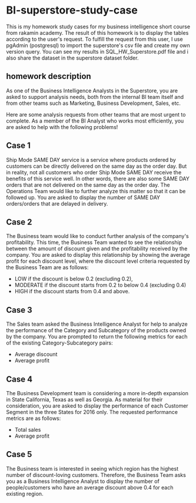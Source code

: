 # BI-superstore-study-case
This is my homework study cases for my business intelligence short course from rakamin academy. The result of this homework is to display the tables according to the user's request. To fulfill the request from this user, I use pgAdmin (postgresql) to import the superstore's csv file and create my own version query. You can see my results in SQL_HW_Superstore.pdf file and i also share the dataset in the superstore dataset folder.

## homework description
As one of the Business Intelligence Analysts in the Superstore, you are asked to support analysis needs, both from the internal BI team itself and from other teams such as Marketing, Business Development, Sales, etc.

Here are some analysis requests from other teams that are most urgent to complete. As a member of the BI Analyst who works most efficiently, you are asked to help with the following problems!


## Case 1
Ship Mode SAME DAY service is a service where products ordered by customers can be directly delivered on the same day as the order day. But in reality, not all customers who order Ship Mode SAME DAY receive the benefits of this service well. In other words, there are also some SAME DAY orders that are not delivered on the same day as the order day. The Operations Team would like to further analyze this matter so that it can be followed up. You are asked to display the number of SAME DAY orders/orders that are delayed in delivery.

## Case 2
The Business team would like to conduct further analysis of the company's profitability. This time, the Business Team wanted to see the relationship between the amount of discount given and the profitability received by the company. You are asked to display this relationship by showing the average profit for each discount level, where the discount level criteria requested by the Business Team are as follows:
- LOW if the discount is below 0.2 (excluding 0.2),
- MODERATE if the discount starts from 0.2 to below 0.4 (excluding 0.4)
- HIGH if the discount starts from 0.4 and above.

## Case 3
The Sales team asked the Business Intelligence Analyst for help to analyze the performance of the Category and Subcategory of the products owned by the company. You are prompted to return the following metrics for each of the existing Category-Subcategory pairs:
- Average discount
- Average profit

## Case 4
The Business Development team is considering a more in-depth expansion in State California, Texas as well as Georgia. As material for their consideration, you are asked to display the performance of each Customer Segment in the three States for 2016 only. The requested performance metrics are as follows:
- Total sales
- Average profit

## Case 5
The Business team is interested in seeing which region has the highest number of discount-loving customers. Therefore, the Business Team asks you as a Business Intelligence Analyst to display the number of people/customers who have an average discount above 0.4 for each existing region.

